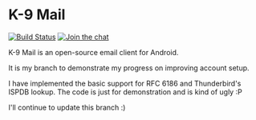# K-9 Mail
[![Build Status](https://k9mail.ci.cloudbees.com/job/master/badge/icon)](https://k9mail.ci.cloudbees.com/job/master/)
[![Join the chat](https://badges.gitter.im/Join%20Chat.svg)](https://gitter.im/k9mail/k-9)

K-9 Mail is an open-source email client for Android.

It is my branch to demonstrate my progress on improving account setup. 

I have implemented the basic support for RFC 6186 and Thunderbird's ISPDB lookup. The code is just for demonstration and is kind of ugly :P

I'll continue to update this branch :)
